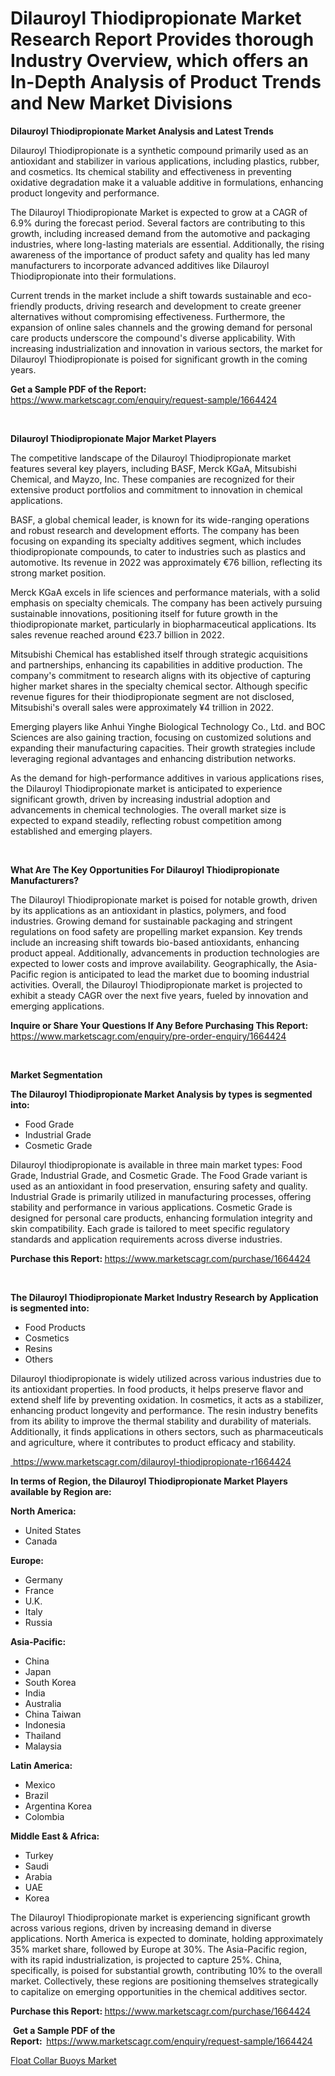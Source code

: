 <p><h1>Dilauroyl Thiodipropionate Market Research Report Provides thorough Industry Overview, which offers an In-Depth Analysis of Product Trends and New Market Divisions</h1></p><p><strong>Dilauroyl Thiodipropionate Market Analysis and Latest Trends</strong></p>
<p><p>Dilauroyl Thiodipropionate is a synthetic compound primarily used as an antioxidant and stabilizer in various applications, including plastics, rubber, and cosmetics. Its chemical stability and effectiveness in preventing oxidative degradation make it a valuable additive in formulations, enhancing product longevity and performance.</p><p>The Dilauroyl Thiodipropionate Market is expected to grow at a CAGR of 6.9% during the forecast period. Several factors are contributing to this growth, including increased demand from the automotive and packaging industries, where long-lasting materials are essential. Additionally, the rising awareness of the importance of product safety and quality has led many manufacturers to incorporate advanced additives like Dilauroyl Thiodipropionate into their formulations.</p><p>Current trends in the market include a shift towards sustainable and eco-friendly products, driving research and development to create greener alternatives without compromising effectiveness. Furthermore, the expansion of online sales channels and the growing demand for personal care products underscore the compound's diverse applicability. With increasing industrialization and innovation in various sectors, the market for Dilauroyl Thiodipropionate is poised for significant growth in the coming years.</p></p>
<p><strong>Get a Sample PDF of the Report:&nbsp;</strong> <a href="https://www.marketscagr.com/enquiry/request-sample/1664424?utm_campaign=3263&utm_medium=2&utm_source=Github&utm_content=ia&utm_term=23032025&utm_id=dilauroyl-thiodipropionate">https://www.marketscagr.com/enquiry/request-sample/1664424</a></p>
<p>&nbsp;</p>
<p><strong>Dilauroyl Thiodipropionate Major Market Players</strong></p>
<p><p>The competitive landscape of the Dilauroyl Thiodipropionate market features several key players, including BASF, Merck KGaA, Mitsubishi Chemical, and Mayzo, Inc. These companies are recognized for their extensive product portfolios and commitment to innovation in chemical applications.</p><p>BASF, a global chemical leader, is known for its wide-ranging operations and robust research and development efforts. The company has been focusing on expanding its specialty additives segment, which includes thiodipropionate compounds, to cater to industries such as plastics and automotive. Its revenue in 2022 was approximately €76 billion, reflecting its strong market position.</p><p>Merck KGaA excels in life sciences and performance materials, with a solid emphasis on specialty chemicals. The company has been actively pursuing sustainable innovations, positioning itself for future growth in the thiodipropionate market, particularly in biopharmaceutical applications. Its sales revenue reached around €23.7 billion in 2022.</p><p>Mitsubishi Chemical has established itself through strategic acquisitions and partnerships, enhancing its capabilities in additive production. The company's commitment to research aligns with its objective of capturing higher market shares in the specialty chemical sector. Although specific revenue figures for their thiodipropionate segment are not disclosed, Mitsubishi's overall sales were approximately ¥4 trillion in 2022.</p><p>Emerging players like Anhui Yinghe Biological Technology Co., Ltd. and BOC Sciences are also gaining traction, focusing on customized solutions and expanding their manufacturing capacities. Their growth strategies include leveraging regional advantages and enhancing distribution networks.</p><p>As the demand for high-performance additives in various applications rises, the Dilauroyl Thiodipropionate market is anticipated to experience significant growth, driven by increasing industrial adoption and advancements in chemical technologies. The overall market size is expected to expand steadily, reflecting robust competition among established and emerging players.</p></p>
<p>&nbsp;</p>
<p><strong>What Are The Key Opportunities For Dilauroyl Thiodipropionate Manufacturers?</strong></p>
<p><p>The Dilauroyl Thiodipropionate market is poised for notable growth, driven by its applications as an antioxidant in plastics, polymers, and food industries. Growing demand for sustainable packaging and stringent regulations on food safety are propelling market expansion. Key trends include an increasing shift towards bio-based antioxidants, enhancing product appeal. Additionally, advancements in production technologies are expected to lower costs and improve availability. Geographically, the Asia-Pacific region is anticipated to lead the market due to booming industrial activities. Overall, the Dilauroyl Thiodipropionate market is projected to exhibit a steady CAGR over the next five years, fueled by innovation and emerging applications.</p></p>
<p><strong>Inquire or Share Your Questions If Any Before Purchasing This Report:</strong> <a href="https://www.marketscagr.com/enquiry/pre-order-enquiry/1664424?utm_campaign=3263&utm_medium=2&utm_source=Github&utm_content=ia&utm_term=23032025&utm_id=dilauroyl-thiodipropionate">https://www.marketscagr.com/enquiry/pre-order-enquiry/1664424</a></p>
<p>&nbsp;</p>
<p><strong>Market Segmentation</strong></p>
<p><strong>The Dilauroyl Thiodipropionate Market Analysis by types is segmented into:</strong></p>
<p><ul><li>Food Grade</li><li>Industrial Grade</li><li>Cosmetic Grade</li></ul></p>
<p><p>Dilauroyl thiodipropionate is available in three main market types: Food Grade, Industrial Grade, and Cosmetic Grade. The Food Grade variant is used as an antioxidant in food preservation, ensuring safety and quality. Industrial Grade is primarily utilized in manufacturing processes, offering stability and performance in various applications. Cosmetic Grade is designed for personal care products, enhancing formulation integrity and skin compatibility. Each grade is tailored to meet specific regulatory standards and application requirements across diverse industries.</p></p>
<p><strong>Purchase this Report:&nbsp;</strong><a href="https://www.marketscagr.com/purchase/1664424?utm_campaign=3263&utm_medium=2&utm_source=Github&utm_content=ia&utm_term=23032025&utm_id=dilauroyl-thiodipropionate">https://www.marketscagr.com/purchase/1664424</a></p>
<p>&nbsp;</p>
<p><strong>The Dilauroyl Thiodipropionate Market Industry Research by Application is segmented into:</strong></p>
<p><ul><li>Food Products</li><li>Cosmetics</li><li>Resins</li><li>Others</li></ul></p>
<p><p>Dilauroyl thiodipropionate is widely utilized across various industries due to its antioxidant properties. In food products, it helps preserve flavor and extend shelf life by preventing oxidation. In cosmetics, it acts as a stabilizer, enhancing product longevity and performance. The resin industry benefits from its ability to improve the thermal stability and durability of materials. Additionally, it finds applications in others sectors, such as pharmaceuticals and agriculture, where it contributes to product efficacy and stability.</p></p>
<p><a href="https://www.marketscagr.com/dilauroyl-thiodipropionate-r1664424?utm_campaign=3263&utm_medium=2&utm_source=Github&utm_content=ia&utm_term=23032025&utm_id=dilauroyl-thiodipropionate">&nbsp;https://www.marketscagr.com/dilauroyl-thiodipropionate-r1664424</a></p>
<p><strong>In terms of Region, the Dilauroyl Thiodipropionate Market Players available by Region are:</strong></p>
<p>
    <p> <strong> North America: </strong>
        <ul>
            <li>United States</li>
            <li>Canada</li>
        </ul>
        </p> 
    <p> <strong> Europe: </strong>
        <ul>
            <li>Germany</li>
            <li>France</li>
            <li>U.K.</li>
            <li>Italy</li>
            <li>Russia</li>
        </ul>
        </p> 
    <p> <strong> Asia-Pacific: </strong>
        <ul>
            <li>China</li>
            <li>Japan</li>
            <li>South Korea</li>
            <li>India</li>
            <li>Australia</li>
            <li>China Taiwan</li>
            <li>Indonesia</li>
            <li>Thailand</li>
            <li>Malaysia</li>
        </ul>
        </p> 
    <p> <strong> Latin America: </strong>
        <ul>
            <li>Mexico</li>
            <li>Brazil</li>
            <li>Argentina Korea</li>
            <li>Colombia</li>
        </ul>
        </p> 
    <p> <strong> Middle East & Africa: </strong>
        <ul>
            <li>Turkey</li>
            <li>Saudi</li>
            <li>Arabia</li>
            <li>UAE</li>
            <li>Korea</li>
        </ul>
    </p>
    </p>
<p><p>The Dilauroyl Thiodipropionate market is experiencing significant growth across various regions, driven by increasing demand in diverse applications. North America is expected to dominate, holding approximately 35% market share, followed by Europe at 30%. The Asia-Pacific region, with its rapid industrialization, is projected to capture 25%. China, specifically, is poised for substantial growth, contributing 10% to the overall market. Collectively, these regions are positioning themselves strategically to capitalize on emerging opportunities in the chemical additives sector.</p></p>
<p><strong>Purchase this Report: </strong><a href="https://www.marketscagr.com/purchase/1664424?utm_campaign=3263&utm_medium=2&utm_source=Github&utm_content=ia&utm_term=23032025&utm_id=dilauroyl-thiodipropionate">https://www.marketscagr.com/purchase/1664424</a></p>
<p>&nbsp;<strong>Get a Sample PDF of the Report:&nbsp;&nbsp;</strong><a href="https://www.marketscagr.com/enquiry/request-sample/1664424?utm_campaign=3263&utm_medium=2&utm_source=Github&utm_content=ia&utm_term=23032025&utm_id=dilauroyl-thiodipropionate">https://www.marketscagr.com/enquiry/request-sample/1664424</a></p>
<p><strong></strong></p>
<p><p><a href="https://github.com/gunbybeahmg1/Market-Research-Report-List-1/blob/main/float-collar-buoys-market.md?utm_campaign=3263&utm_medium=2&utm_source=Github&utm_content=ia&utm_term=23032025&utm_id=dilauroyl-thiodipropionate">Float Collar Buoys Market</a></p></p>